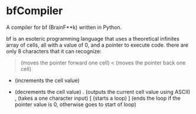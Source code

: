 # bfCompiler
A compiler for bf (BrainF**k) written in Python.

bf is an esoteric programming language that uses a theoretical infinites array of cells, all with a value of 0, and a pointer to execute code.
there are only 8 characters that it can recognize:

> (moves the pointer forward one cell)
< (moves the pointer back one cell)
+ (increments the cell value)
- (decrements the cell value)
. (outputs the current cell value using ASCII)
, (takes a one character input)
\[ (starts a loop)
] (ends the loop if the pointer value is 0, otherwise goes to start of loop)
